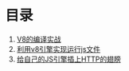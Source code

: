 # 目录
1. [V8的编译实战](./20180708_ninja_v8)
2. [利用v8引擎实现运行js文件](./20180714_run_js)
3. [给自己的JS引擎插上HTTP的翅膀](./20180804_add_http)
